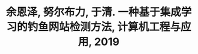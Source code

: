 ---
title: "**余恩泽**, 努尔布力, 于清. 一种基于集成学习的钓鱼网站检测方法, 计算机工程与应用, 2019"
paperurl: "https://enzeyu.github.io/files/paper1.pdf"
---